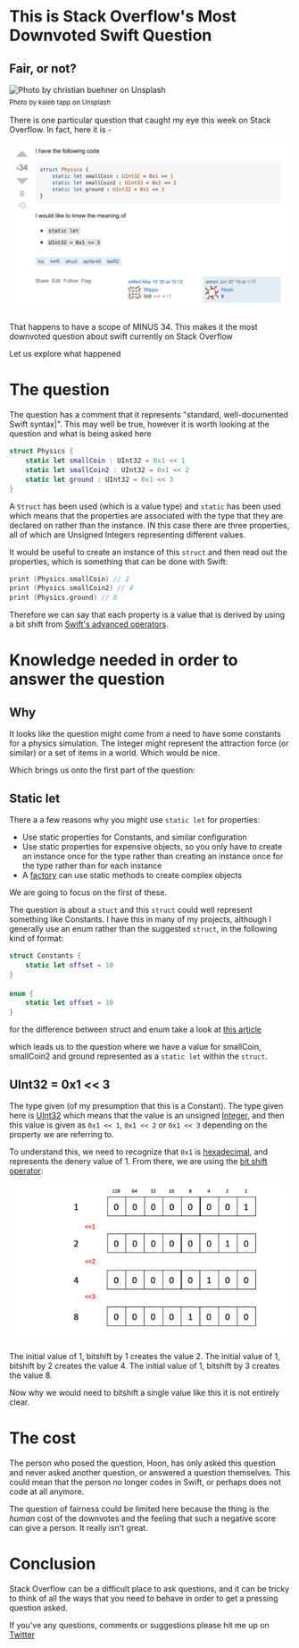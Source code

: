 # This is Stack Overflow's Most Downvoted Swift Question
## Fair, or not?

![Photo by christian buehner on Unsplash](Images/kaleb-tapp-J59wWPn09BE-unsplash.jpg)<br/>
<sub>Photo by kaleb tapp on Unsplash<sub>

There is one particular question that caught my eye this week on Stack Overflow. In fact, here it is -

![question](Images/question.png)

That happens to have a scope of MINUS 34. This makes it the most downvoted question about swift currently on Stack Overflow

Let us explore what happened

# The question
The question has a comment that it represents "standard, well-documented Swift syntax|". This may well be true, however it is worth looking at the question and what is being asked here

```swift
struct Physics {
    static let smallCoin : UInt32 = 0x1 << 1
    static let smallCoin2 : UInt32 = 0x1 << 2
    static let ground : UInt32 = 0x1 << 3
}
```

A `Struct` has been used (which is a value type) and `static` has been used which means that the properties are associated with the type that they are declared on rather than the instance. IN this case there are three properties, all of which are Unsigned Integers representing different values.

It would be useful to create an instance of this `struct` and then read out the properties, which is something that can be done with Swift:

```swift
print (Physics.smallCoin) // 2
print (Physics.smallCoin2) // 4
print (Physics.ground) // 8
```

Therefore we can say that each property is a value that is derived by using a bit shift from [Swift's advanced operators](https://docs.swift.org/swift-book/LanguageGuide/AdvancedOperators.html).

# Knowledge needed in order to answer the question
## Why
It looks like the question might come from a need to have some constants for a physics simulation. The Integer might represent the attraction force (or similar) or a set of items in a world. Which would be nice. 

Which brings us onto the first part of the question:

## Static let
There a a few reasons why you might use `static let` for properties:
* Use static properties for Constants, and similar configuration
* Use static properties for expensive objects, so you only have to create an instance once for the type rather than creating an instance once for the type rather than for each instance
* A [factory](https://stevenpcurtis.medium.com/the-factory-pattern-using-swift-b534ae9f983f) can use static methods to create complex objects

We are going to focus on the first of these.

The question is about a `stuct` and this `struct` could well represent something like Constants. I have this in many of my projects, although I generally use an enum rather than the suggested `struct`, in the following kind of format:

```swift
struct Constants {
    static let offset = 10
}

enum {
    static let offset = 10
}
```

for the difference between struct and enum take a look at [this article](https://stevenpcurtis.medium.com/classes-enums-or-structures-how-to-choose-your-swift-type-f33b4b76230e)

which leads us to the question where we have a value for smallCoin, smallCoin2 and ground represented as a `static let` within the `struct`.


## UInt32 = 0x1 << 3
The type given (of my presumption that this is a Constant). The type given here is [UInt32](https://medium.com/@stevenpcurtis.sc/int-uint8-or-uint16-swift-im-confused-bbb19f28e4ad) which means that the value is an unsigned [Integer](https://stevenpcurtis.medium.com/what-is-an-integer-1a26cdd18d68), and then this value is given as `0x1 << 1`, `0x1 << 2` or `0x1 << 3` depending on the property we are referring to. 

To understand this, we need to recognize that `0x1` is [hexadecimal](https://medium.com/@stevenpcurtis.sc/hexadecimal-in-programming-691ffe32f707), and represents the denery value of 1. From there, we are using the [bit shift operator](https://docs.swift.org/swift-book/LanguageGuide/AdvancedOperators.html):

![Presentation](Images/Presentation.png)

The initial value of 1, bitshift by 1 creates the value 2.
The initial value of 1, bitshift by 2 creates the value 4.
The initial value of 1, bitshift by 3 creates the value 8.

Now why we would need to bitshift a single value like this it is not entirely clear.

# The cost
The person who posed the question, Hoon, has only asked this question and never asked another question, or answered a question themselves. This could mean that the person no longer codes in Swift, or perhaps does not code at all anymore. 

The question of fairness could be limited here because the thing is the *human* cost of the downvotes and the feeling that such a negative score can give a person. It really isn't great.

# Conclusion
Stack Overflow can be a difficult place to ask questions, and it can be tricky to think of all the ways that you need to behave in order to get a pressing question asked.

If you've any questions, comments or suggestions please hit me up on [Twitter](https://twitter.com/stevenpcurtis)
